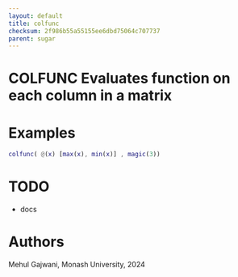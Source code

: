 ```yaml
---
layout: default
title: colfunc
checksum: 2f986b55a55155ee6dbd75064c707737
parent: sugar
---
```



 
# COLFUNC Evaluates function on each column in a matrix
 
# Examples
```matlab
colfunc( @(x) [max(x), min(x)] , magic(3))
```
 
# TODO
-  docs 
 
# Authors

Mehul Gajwani, Monash University, 2024


